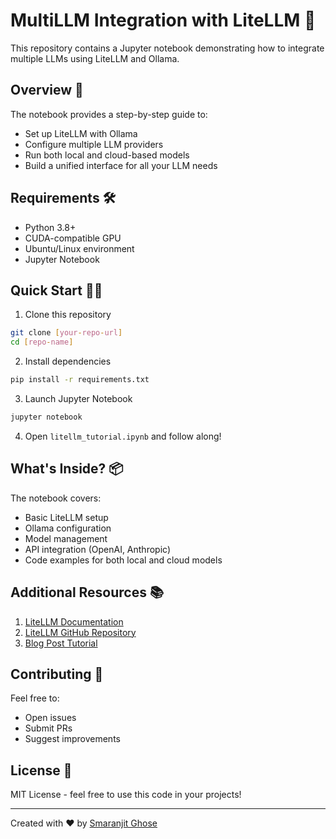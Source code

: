 # MultiLLM Integration with LiteLLM 🚀

This repository contains a Jupyter notebook demonstrating how to integrate multiple LLMs using LiteLLM and Ollama.

## Overview 📖

The notebook provides a step-by-step guide to:
- Set up LiteLLM with Ollama
- Configure multiple LLM providers
- Run both local and cloud-based models
- Build a unified interface for all your LLM needs

## Requirements 🛠️

- Python 3.8+
- CUDA-compatible GPU
- Ubuntu/Linux environment
- Jupyter Notebook

## Quick Start 🏃‍♂️

1. Clone this repository
```bash
git clone [your-repo-url]
cd [repo-name]
```

2. Install dependencies
```bash
pip install -r requirements.txt
```

3. Launch Jupyter Notebook
```bash
jupyter notebook
```

4. Open `litellm_tutorial.ipynb` and follow along!

## What's Inside? 📦

The notebook covers:
- Basic LiteLLM setup
- Ollama configuration
- Model management
- API integration (OpenAI, Anthropic)
- Code examples for both local and cloud models

## Additional Resources 📚

1. [LiteLLM Documentation](https://docs.litellm.ai/docs/)
2. [LiteLLM GitHub Repository](https://github.com/BerriAI/litellm)
3. [Blog Post Tutorial](your-blog-url)

## Contributing 🤝

Feel free to:
- Open issues
- Submit PRs
- Suggest improvements

## License 📄

MIT License - feel free to use this code in your projects!

---
Created with ❤️ by [Smaranjit Ghose](https://github.com/smaranjitghose)
